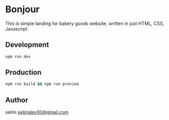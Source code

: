 # Bonjour

This is simple landing for bakery goods website, written in just HTML, CSS, Javascript

## Development
```bash
npm run dev
```

## Production
```bash
npm run build && npm run preview
```

## Author
selim <selimdev00@gmail.com>